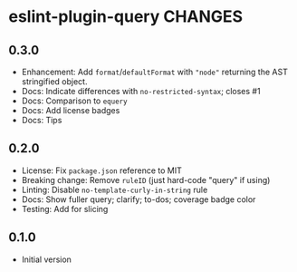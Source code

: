 # eslint-plugin-query CHANGES

## 0.3.0

- Enhancement: Add `format`/`defaultFormat` with `"node"` returning the
    AST stringified object.
- Docs: Indicate differences with `no-restricted-syntax`; closes #1
- Docs: Comparison to `equery`
- Docs: Add license badges
- Docs: Tips

## 0.2.0

- License: Fix `package.json` reference to MIT
- Breaking change: Remove `ruleID` (just hard-code "query" if using)
- Linting: Disable `no-template-curly-in-string` rule
- Docs: Show fuller query; clarify; to-dos; coverage badge color
- Testing: Add for slicing

## 0.1.0

- Initial version
